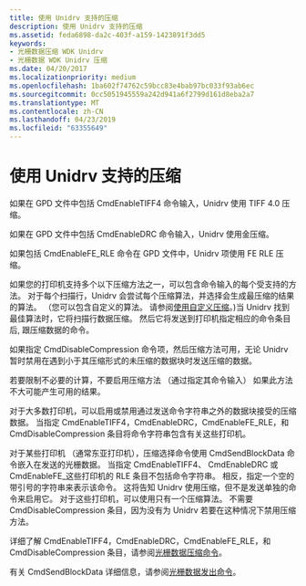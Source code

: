 ```yaml
---
title: 使用 Unidrv 支持的压缩
description: 使用 Unidrv 支持的压缩
ms.assetid: feda6898-da2c-403f-a159-1423891f3dd5
keywords:
- 光栅数据压缩 WDK Unidrv
- 光栅数据 WDK Unidrv 压缩
ms.date: 04/20/2017
ms.localizationpriority: medium
ms.openlocfilehash: 1ba602f74762c59bcc83e4bab97bc033f93ab6ec
ms.sourcegitcommit: 0cc5051945559a242d941a6f2799d161d8eba2a7
ms.translationtype: MT
ms.contentlocale: zh-CN
ms.lasthandoff: 04/23/2019
ms.locfileid: "63355649"
---
```

# <a name="using-unidrv-supported-compression"></a>使用 Unidrv 支持的压缩





如果在 GPD 文件中包括 CmdEnableTIFF4 命令输入，Unidrv 使用 TIFF 4.0 压缩。

如果在 GPD 文件中包括 CmdEnableDRC 命令输入，Unidrv 使用金压缩。

如果包括 CmdEnableFE\_RLE 命令在 GPD 文件中，Unidrv 项使用 FE RLE 压缩。

如果您的打印机支持多个以下压缩方法之一，可以包含命令输入的每个受支持的方法。 对于每个扫描行，Unidrv 会尝试每个压缩算法，并选择会生成最压缩的结果的算法。 （您可以包含自定义的算法。 请参阅[使用自定义压缩](using-customized-compression.md)。)当 Unidrv 找到最佳算法时，它将扫描行数据压缩。 然后它将发送到打印机指定相应的命令条目后, 跟压缩数据的命令。

如果指定 CmdDisableCompression 命令项，然后压缩方法可用，无论 Unidrv 暂时禁用在遇到小于其压缩形式的未压缩的数据块时发送压缩的数据。

若要限制不必要的计算，不要启用压缩方法 （通过指定其命令输入） 如果此方法不大可能产生可用的结果。

对于大多数打印机，可以启用或禁用通过发送命令字符串之外的数据块接受的压缩数据。 当指定 CmdEnableTIFF4，CmdEnableDRC，CmdEnableFE\_RLE，和 CmdDisableCompression 条目将命令字符串包含有关这些打印机。

对于某些打印机 （通常东亚打印机），压缩选择命令使用 CmdSendBlockData 命令嵌入在发送的光栅数据。 当指定 CmdEnableTIFF4、 CmdEnableDRC 或 CmdEnableFE\_这些打印机的 RLE 条目不包括命令字符串。 相反，指定一个空的带引号的字符串来表示该命令。 这将告知 Unidrv 使用压缩，但不是发送单独的命令来启用它。 对于这些打印机，可以使用只有一个压缩算法。 不需要 CmdDisableCompression 条目，因为没有为 Unidrv 若要在这种情况下禁用压缩方法。

详细了解 CmdEnableTIFF4，CmdEnableDRC，CmdEnableFE\_RLE，和 CmdDisableCompression 条目，请参阅[光栅数据压缩命令](raster-data-compression-commands.md)。

有关 CmdSendBlockData 详细信息，请参阅[光栅数据发出命令](raster-data-emission-commands.md)。

 

 




